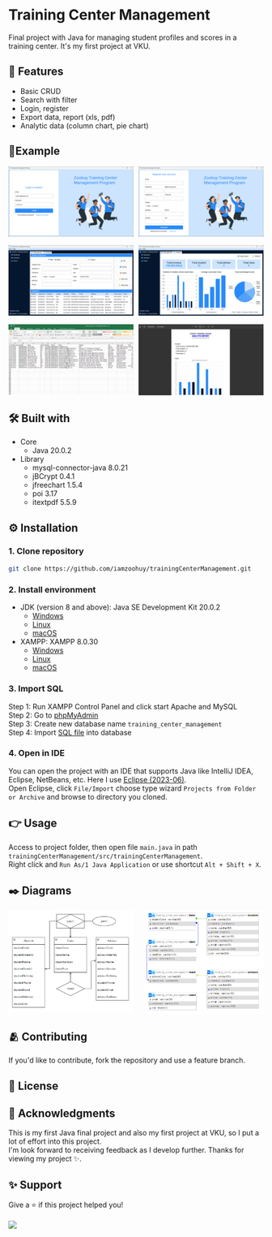 # Training Center Management
Final project with Java for managing student profiles and scores in a training center. It's my first project at VKU.

## 📍 Features
- Basic CRUD
- Search with filter
- Login, register
- Export data, report (xls, pdf)
- Analytic data (column chart, pie chart)

## 📃Example
<p>
  <img title='Login page' src="./Screenshots/login.png" width="49%"/>
  <img title='Register page' style='float: right' src="./Screenshots/register.png" width="49%"/>
</p>
<p>
  <img title='Main page' src="./Screenshots/main.png" width="49%"/>
  <img title='Analytic page' style='float: right' src="./Screenshots/analytic.png" width="49%"/>
</p>
<p>
  <img title='Export to Excel' src="./Screenshots/export-data.png" width="49%"/>
  <img title='Export report to PDF' style='float: right' src="./Screenshots/export-report.png" width="49%"/>
</p>

## 🛠️ Built with
- Core
    - Java 20.0.2
- Library
    - mysql-connector-java 8.0.21
    - jBCrypt 0.4.1
    - jfreechart 1.5.4
    - poi 3.17
    - itextpdf 5.5.9

## ⚙️ Installation
### 1. Clone repository
```bash
git clone https://github.com/iamzoohuy/trainingCenterManagement.git
```
### 2. Install environment
- JDK (version 8 and above): Java SE Development Kit 20.0.2
    - [Windows](https://download.oracle.com/java/20/archive/jdk-20.0.2_windows-x64_bin.exe)
    - [Linux](https://download.oracle.com/java/20/archive/jdk-20.0.2_linux-x64_bin.rpm)
    - [macOS](https://download.oracle.com/java/20/archive/jdk-20.0.2_macos-aarch64_bin.dmg)
- XAMPP: XAMPP 8.0.30
    - [Windows](https://sourceforge.net/projects/xampp/files/XAMPP%20Windows/8.0.30/xampp-windows-x64-8.0.30-0-VS16-installer.exe)
    - [Linux](https://sourceforge.net/projects/xampp/files/XAMPP%20Linux/8.0.30/xampp-linux-x64-8.0.30-0-installer.run)
    - [macOS](https://sourceforge.net/projects/xampp/files/XAMPP%20Mac%20OS%20X/8.0.28/xampp-osx-8.0.28-0-installer.dmg)
### 3. Import SQL
Step 1: Run XAMPP Control Panel and click start Apache and MySQL<br>
Step 2: Go to [phpMyAdmin](http://localhost/phpmyadmin)<br>
Step 3: Create new database name `training_center_management`<br>
Step 4: Import [SQL file](./training_center_management.sql) into database
### 4. Open in IDE
You can open the project with an IDE that supports Java like IntelliJ IDEA, Eclipse, NetBeans, etc. Here I use [Eclipse (2023-06)](https://www.eclipse.org/downloads/download.php?file=/oomph/epp/2023-12/R/eclipse-inst-jre-win64.exe).<br>
Open Eclipse, click `File/Import` choose type wizard `Projects from Folder or Archive` and browse to directory you cloned.

## 👉 Usage
Access to project folder, then open file `main.java` in path `trainingCenterManagement/src/trainingCenterManagement`.<br>
Right click and `Run As/1 Java Application` or use shortcut `Alt + Shift + X`.

## ✒️ Diagrams
<p>
  <img title='ERD diagram' src="./Screenshots/erd.png" width="49%"/>
  <img title='ERM diagram' style='float: right' src="./Screenshots/erm.png" width="47%"/>
</p>

## 🫂 Contributing
If you'd like to contribute, fork the repository and use a feature branch.

## 📄 License

## 🥹 Acknowledgments
This is my first Java final project and also my first project at VKU, so I put a lot of effort into this project.<br>
I'm look forward to receiving feedback as I develop further. Thanks for viewing my project ✨.

## ✨ Support
Give a ⭐ if this project helped you!<br><br>
<a href='https://www.buymeacoffee.com/zoohuyvn' target='_blank'><img style='height: 34px' src='https://i.imgur.com/Y2Ta2iz.png'/></a>
